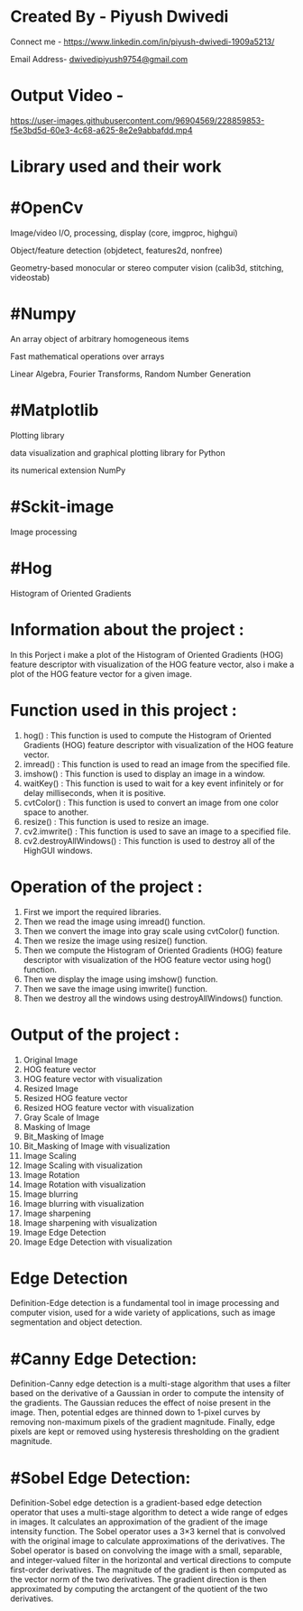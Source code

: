 # Created By - Piyush Dwivedi 
Connect me - https://www.linkedin.com/in/piyush-dwivedi-1909a5213/

Email Address- dwivedipiyush9754@gmail.com

# Output Video - 

https://user-images.githubusercontent.com/96904569/228859853-f5e3bd5d-60e3-4c68-a625-8e2e9abbafdd.mp4


# Library used and their work

# #OpenCv
Image/video I/O, processing, display (core, imgproc, highgui)

Object/feature detection (objdetect, features2d, nonfree)

Geometry-based monocular or stereo computer vision (calib3d, stitching, videostab)

# #Numpy 
An array object of arbitrary homogeneous items

Fast mathematical operations over arrays

Linear Algebra, Fourier Transforms, Random Number Generation

# #Matplotlib
Plotting library

data visualization and graphical plotting library for Python

its numerical extension NumPy

# #Sckit-image
Image processing

# #Hog
Histogram of Oriented Gradients

# Information about the project :
In this Porject i make a plot of the Histogram of Oriented Gradients (HOG) feature descriptor with visualization of the HOG feature vector, also i make a plot of the HOG feature vector for a given image.

# Function used in this project :
1. hog() : This function is used to compute the Histogram of Oriented Gradients (HOG) feature descriptor with visualization of the HOG feature vector.
2. imread() : This function is used to read an image from the specified file.
3. imshow() : This function is used to display an image in a window.
4. waitKey() : This function is used to wait for a key event infinitely or for delay milliseconds, when it is positive.
5. cvtColor() : This function is used to convert an image from one color space to another.
6. resize() : This function is used to resize an image.
7. cv2.imwrite() : This function is used to save an image to a specified file.
8. cv2.destroyAllWindows() : This function is used to destroy all of the HighGUI windows.


# Operation of the project :
1. First we import the required libraries.
2. Then we read the image using imread() function.
3. Then we convert the image into gray scale using cvtColor() function.
4. Then we resize the image using resize() function.
5. Then we compute the Histogram of Oriented Gradients (HOG) feature descriptor with visualization of the HOG feature vector using hog() function.
6. Then we display the image using imshow() function.
7. Then we save the image using imwrite() function.
8. Then we destroy all the windows using destroyAllWindows() function.

# Output of the project :
1. Original Image
2. HOG feature vector
3. HOG feature vector with visualization
4. Resized Image
5. Resized HOG feature vector
6. Resized HOG feature vector with visualization
7. Gray Scale of Image
8. Masking of Image
9. Bit_Masking of Image
10. Bit_Masking of Image with visualization
11. Image Scaling
12. Image Scaling with visualization
13. Image Rotation
14. Image Rotation with visualization
15. Image blurring
16. Image blurring with visualization
17. Image sharpening
18. Image sharpening with visualization
19. Image Edge Detection
20. Image Edge Detection with visualization


# Edge Detection
Definition-Edge detection is a fundamental tool in image processing and computer vision, used for a wide variety of applications, such as image segmentation and object detection.

# #Canny Edge Detection: 
Definition-Canny edge detection is a multi-stage algorithm that uses a filter based on the derivative of a Gaussian in order to compute the intensity of the gradients. The Gaussian reduces the effect of noise present in the image. Then, potential edges are thinned down to 1-pixel curves by removing non-maximum pixels of the gradient magnitude. Finally, edge pixels are kept or removed using hysteresis thresholding on the gradient magnitude.

# #Sobel Edge Detection:
Definition-Sobel edge detection is a gradient-based edge detection operator that uses a multi-stage algorithm to detect a wide range of edges in images. It calculates an approximation of the gradient of the image intensity function. The Sobel operator uses a 3×3 kernel that is convolved with the original image to calculate approximations of the derivatives. The Sobel operator is based on convolving the image with a small, separable, and integer-valued filter in the horizontal and vertical directions to compute first-order derivatives. The magnitude of the gradient is then computed as the vector norm of the two derivatives. The gradient direction is then approximated by computing the arctangent of the quotient of the two derivatives.
